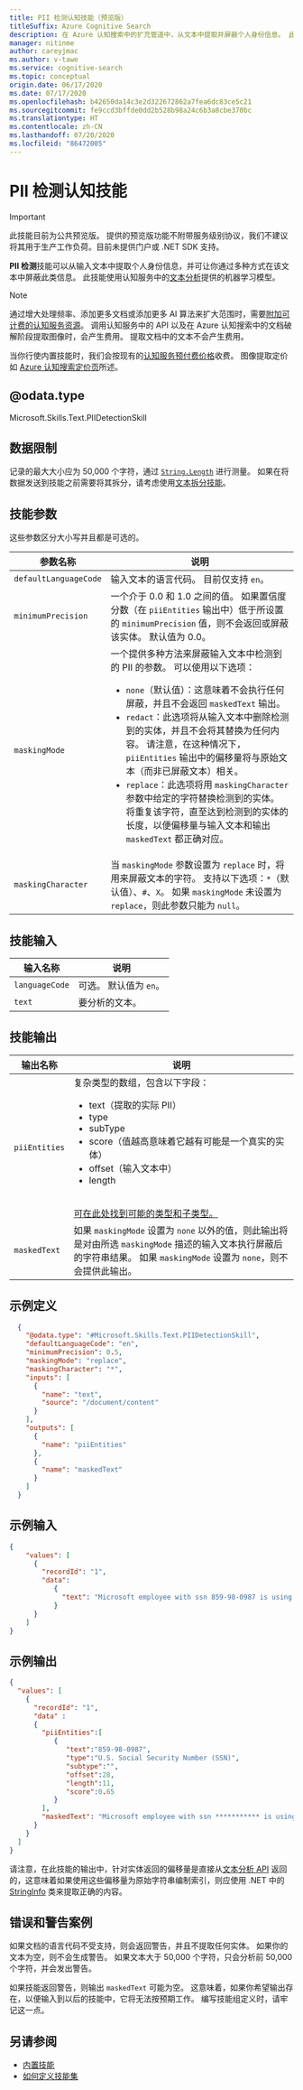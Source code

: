 ```yaml
---
title: PII 检测认知技能（预览版）
titleSuffix: Azure Cognitive Search
description: 在 Azure 认知搜索中的扩充管道中，从文本中提取并屏蔽个人身份信息。 此技能目前为公共预览版。
manager: nitinme
author: careyjmac
ms.author: v-tawe
ms.service: cognitive-search
ms.topic: conceptual
origin.date: 06/17/2020
ms.date: 07/17/2020
ms.openlocfilehash: b42650da14c3e2d322672862a7fea6dc83ce5c21
ms.sourcegitcommit: fe9ccd3bffde0dd2b528b98a24c6b3a8cbe370bc
ms.translationtype: HT
ms.contentlocale: zh-CN
ms.lasthandoff: 07/20/2020
ms.locfileid: "86472005"
---
```

#    <a name="pii-detection-cognitive-skill"></a>PII 检测认知技能

> [!IMPORTANT] 
> 此技能目前为公共预览版。 提供的预览版功能不附带服务级别协议，我们不建议将其用于生产工作负荷。目前未提供门户或 .NET SDK 支持。

**PII 检测**技能可以从输入文本中提取个人身份信息，并可让你通过多种方式在该文本中屏蔽此类信息。 此技能使用认知服务中的[文本分析](https://docs.azure.cn/cognitive-services/text-analytics/overview)提供的机器学习模型。

> [!NOTE]
> 通过增大处理频率、添加更多文档或添加更多 AI 算法来扩大范围时，需要[附加可计费的认知服务资源](cognitive-search-attach-cognitive-services.md)。 调用认知服务中的 API 以及在 Azure 认知搜索中的文档破解阶段提取图像时，会产生费用。 提取文档中的文本不会产生费用。
>
> 当你行使内置技能时，我们会按现有的[认知服务预付费价格](https://www.azure.cn/pricing/details/cognitive-services/)收费。 图像提取定价如 [Azure 认知搜索定价页](https://www.azure.cn/pricing/details/search)所述。


## <a name="odatatype"></a>@odata.type  
Microsoft.Skills.Text.PIIDetectionSkill

## <a name="data-limits"></a>数据限制
记录的最大大小应为 50,000 个字符，通过 [`String.Length`](https://docs.microsoft.com/dotnet/api/system.string.length) 进行测量。 如果在将数据发送到技能之前需要将其拆分，请考虑使用[文本拆分技能](cognitive-search-skill-textsplit.md)。

## <a name="skill-parameters"></a>技能参数

这些参数区分大小写并且都是可选的。

| 参数名称     | 说明 |
|--------------------|-------------|
| `defaultLanguageCode` |    输入文本的语言代码。 目前仅支持 `en`。 |
| `minimumPrecision` | 一个介于 0.0 和 1.0 之间的值。 如果置信度分数（在 `piiEntities` 输出中）低于所设置的 `minimumPrecision` 值，则不会返回或屏蔽该实体。 默认值为 0.0。 |
| `maskingMode` | 一个提供多种方法来屏蔽输入文本中检测到的 PII 的参数。 可以使用以下选项： <ul><li>`none`（默认值）：这意味着不会执行任何屏蔽，并且不会返回 `maskedText` 输出。 </li><li> `redact`：此选项将从输入文本中删除检测到的实体，并且不会将其替换为任何内容。 请注意，在这种情况下，`piiEntities` 输出中的偏移量将与原始文本（而非已屏蔽文本）相关。 </li><li> `replace`：此选项将用 `maskingCharacter` 参数中给定的字符替换检测到的实体。  将重复该字符，直至达到检测到的实体的长度，以便偏移量与输入文本和输出 `maskedText` 都正确对应。</li></ul> |
| `maskingCharacter` | 当 `maskingMode` 参数设置为 `replace` 时，将用来屏蔽文本的字符。 支持以下选项：`*`（默认值）、`#`、`X`。 如果 `maskingMode` 未设置为 `replace`，则此参数只能为 `null`。 |


## <a name="skill-inputs"></a>技能输入

| 输入名称      | 说明                   |
|---------------|-------------------------------|
| `languageCode`    | 可选。 默认值为 `en`。  |
| `text`          | 要分析的文本。          |

## <a name="skill-outputs"></a>技能输出

| 输出名称      | 说明                   |
|---------------|-------------------------------|
| `piiEntities` | 复杂类型的数组，包含以下字段： <ul><li>text（提取的实际 PII）</li> <li>type</li><li>subType</li><li>score（值越高意味着它越有可能是一个真实的实体）</li><li>offset（输入文本中）</li><li>length</li></ul> </br> [可在此处找到可能的类型和子类型。](https://docs.azure.cn/cognitive-services/text-analytics/named-entity-types?tabs=personal) |
| `maskedText` | 如果 `maskingMode` 设置为 `none` 以外的值，则此输出将是对由所选 `maskingMode` 描述的输入文本执行屏蔽后的字符串结果。  如果 `maskingMode` 设置为 `none`，则不会提供此输出。 |

##    <a name="sample-definition"></a>示例定义

```json
  {
    "@odata.type": "#Microsoft.Skills.Text.PIIDetectionSkill",
    "defaultLanguageCode": "en",
    "minimumPrecision": 0.5,
    "maskingMode": "replace",
    "maskingCharacter": "*",
    "inputs": [
      {
        "name": "text",
        "source": "/document/content"
      }
    ],
    "outputs": [
      {
        "name": "piiEntities"
      },
      {
        "name": "maskedText"
      }
    ]
  }
```
##    <a name="sample-input"></a>示例输入

```json
{
    "values": [
      {
        "recordId": "1",
        "data":
           {
             "text": "Microsoft employee with ssn 859-98-0987 is using our awesome API's."
           }
      }
    ]
}
```

##    <a name="sample-output"></a>示例输出

```json
{
  "values": [
    {
      "recordId": "1",
      "data" : 
      {
        "piiEntities":[ 
           { 
              "text":"859-98-0987",
              "type":"U.S. Social Security Number (SSN)",
              "subtype":"",
              "offset":28,
              "length":11,
              "score":0.65
           }
        ],
        "maskedText": "Microsoft employee with ssn *********** is using our awesome API's."
      }
    }
  ]
}
```

请注意，在此技能的输出中，针对实体返回的偏移量是直接从[文本分析 API](https://docs.azure.cn/cognitive-services/text-analytics/overview) 返回的，这意味着如果使用这些偏移量为原始字符串编制索引，则应使用 .NET 中的 [StringInfo](https://docs.microsoft.com/dotnet/api/system.globalization.stringinfo?view=netframework-4.8) 类来提取正确的内容。

## <a name="error-and-warning-cases"></a>错误和警告案例
如果文档的语言代码不受支持，则会返回警告，并且不提取任何实体。
如果你的文本为空，则不会生成警告。
如果文本大于 50,000 个字符，只会分析前 50,000 个字符，并会发出警告。

如果技能返回警告，则输出 `maskedText` 可能为空。  这意味着，如果你希望输出存在，以便输入到以后的技能中，它将无法按预期工作。 编写技能组定义时，请牢记这一点。

## <a name="see-also"></a>另请参阅

+ [内置技能](cognitive-search-predefined-skills.md)
+ [如何定义技能集](cognitive-search-defining-skillset.md)
